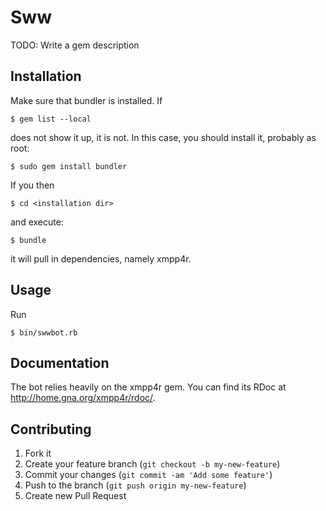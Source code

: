 # Sww

TODO: Write a gem description

## Installation

Make sure that bundler is installed.
If

    $ gem list --local

does not show it up, it is not.
In this case, you should install it, probably as root:

    $ sudo gem install bundler

If you then

    $ cd <installation dir>

and execute:

    $ bundle

it will pull in dependencies, namely xmpp4r.

## Usage

Run

    $ bin/swwbot.rb

## Documentation

The bot relies heavily on the xmpp4r gem.
You can find its RDoc at http://home.gna.org/xmpp4r/rdoc/.

## Contributing

1. Fork it
2. Create your feature branch (`git checkout -b my-new-feature`)
3. Commit your changes (`git commit -am 'Add some feature'`)
4. Push to the branch (`git push origin my-new-feature`)
5. Create new Pull Request
